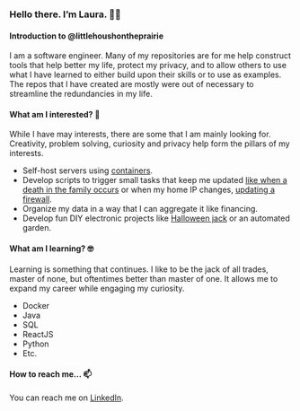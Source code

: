 
### Hello there. I’m Laura. 👋🏻
#### Introduction to @littlehoushontheprairie
I am a software engineer. Many of my repositories are for me help construct tools that help better my life, protect my privacy, and to allow others to use what I have learned to either build upon their skills or to use as examples. The repos that I have created are mostly were out of necessary to streamline the redundancies in my life.

#### What am I interested? 🤔
While I have may interests, there are some that I am mainly looking for. Creativity, problem solving, curiosity and privacy help form the pillars of my interests.
  - Self-host servers using [containers](https://github.com/littlehoushontheprairie/hou.sh-docker-compose).
  - Develop scripts to trigger small tasks that keep me updated [like when a death in the family occurs](https://github.com/littlehoushontheprairie/check-obituaries) or when my home IP changes, [updating a firewall](https://github.com/littlehoushontheprairie/linode-update-firewall).
  - Organize my data in a way that I can aggregate it like financing.
  - Develop fun DIY electronic projects like [Halloween jack]() or an automated garden.


#### What am I learning? 🤓
Learning is something that continues. I like to be the jack of all trades, master of none, but oftentimes better than master of one. It allows me to expand my career while engaging my curiosity.
  - Docker
  - Java
  - SQL
  - ReactJS
  - Python
  - Etc.

#### How to reach me... 📫
You can reach me on [LinkedIn](https://www.linkedin.com/in/littlehoushontheprairie/). 

